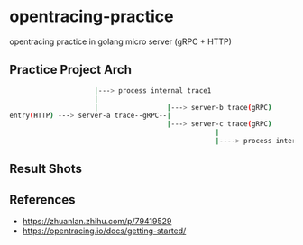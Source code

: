 # opentracing-practice
opentracing practice in golang micro server (gRPC + HTTP)


## Practice Project Arch
```sh
                     |---> process internal trace1
                     |
                     |                 |---> server-b trace(gRPC)
entry(HTTP) ---> server-a trace--gRPC--|
                                       |---> server-c trace(gRPC)
                                                   |
                                                   |----> process internal trace2
```

## Result Shots

## References

* https://zhuanlan.zhihu.com/p/79419529
* https://opentracing.io/docs/getting-started/